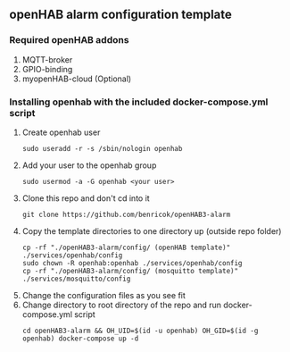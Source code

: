 ## openHAB alarm configuration template

### Required openHAB addons
1.  MQTT-broker
2.  GPIO-binding
3.  myopenHAB-cloud (Optional)

### Installing openhab with the included docker-compose.yml script
1.  Create openhab user
    ```
    sudo useradd -r -s /sbin/nologin openhab 
    ```
2.  Add your user to the openhab group
    ```
    sudo usermod -a -G openhab <your user> 
    ```
3.  Clone this repo and don't cd into it
    ```
    git clone https://github.com/benricok/openHAB3-alarm 
    ```
4.  Copy the template directories to one directory up (outside repo folder)
    ```
    cp -rf "./openHAB3-alarm/config/ (openHAB template)" ./services/openhab/config 
    sudo chown -R openhab:openhab ./services/openhab/config
    cp -rf "./openHAB3-alarm/config/ (mosquitto template)" ./services/mosquitto/config   
    ```
5.  Change the configuration files as you see fit
6.  Change directory to root directory of the repo and run docker-compose.yml script
    ```
    cd openHAB3-alarm && OH_UID=$(id -u openhab) OH_GID=$(id -g openhab) docker-compose up -d
    ```

